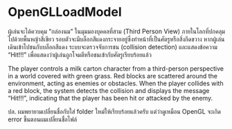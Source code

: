 # OpenGLLoadModel

ผู้เล่นจะได้ควบคุม “กล่องนม” ในมุมมองบุคคลที่สาม (Third Person View) ภายในโลกที่ปกคลุมไปด้วยพื้นหญ้าสีเขียว รอบตัวจะมีบล็อกสีแดงกระจายอยู่ซึ่งทำหน้าที่เป็นศัตรูหรือสิ่งกีดขวาง 
หากผู้เล่นเดินเข้าไปชนกับบล็อกสีแดง ระบบจะตรวจจับการชน (collision detection) และแสดงข้อความ “Hit!!!” เพื่อแสดงว่าผู้เล่นถูกโจมตีหรือชนเข้ากับศัตรูเรียบร้อยแล้ว

The player controls a milk carton character from a third-person perspective in a world covered with green grass.
Red blocks are scattered around the environment, acting as enemies or obstacles.
When the player collides with a red block, the system detects the collision and displays the message “Hit!!!”, indicating that the player has been hit or attacked by the enemy.

ปล. ผมพยายามเปลี่ยนชื่อกับใส่ folder ใหม่ให้เรียบร้อยแล้วครับ แต่ว่าดูเหมือน OpenGL จะเกิด error ขึ้นตอนผมเปลี่ยนชื่อไฟล์
